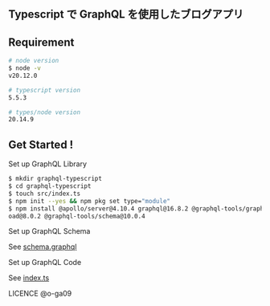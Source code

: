 ## Typescript で GraphQL を使用したブログアプリ

## Requirement

```bash
# node version
$ node -v
v20.12.0

# typescript version
5.5.3

# types/node version
20.14.9
```

## Get Started !

Set up GraphQL Library

```bash
$ mkdir graphql-typescript
$ cd graphql-typescript
$ touch src/index.ts
$ npm init --yes && npm pkg set type="module"
$ npm install @apollo/server@4.10.4 graphql@16.8.2 @graphql-tools/graphql-file-loader@8.0.1 @graphql-tools/l
oad@8.0.2 @graphql-tools/schema@10.0.4
```

Set up GraphQL Schema

See [schema.graphql](./schema.graphql)

Set up GraphQL Code

See [index.ts](src/index.ts)

LICENCE @o-ga09

